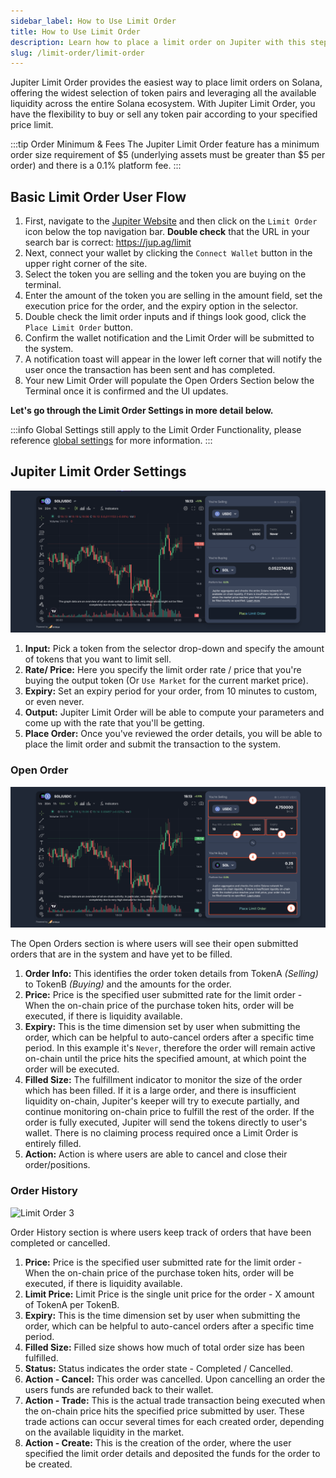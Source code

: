 ```yaml
---
sidebar_label: How to Use Limit Order
title: How to Use Limit Order
description: Learn how to place a limit order on Jupiter with this step-by-step guide
slug: /limit-order/limit-order
---
```


<head>
    <title>Limit Orders on Jupiter: Basic User Flow | Jupiter Station</title>
    <meta name="twitter:card" content="summary" />
</head>

Jupiter Limit Order provides the easiest way to place limit orders on Solana, offering the widest selection of token pairs and leveraging all the available liquidity across the entire Solana ecosystem. With Jupiter Limit Order, you have the flexibility to buy or sell any token pair according to your specified price limit.

:::tip Order Minimum & Fees
The Jupiter Limit Order feature has a minimum order size requirement of $5 (underlying assets must be greater than $5 per order) and there is a 0.1% platform fee.
:::

## Basic Limit Order User Flow

1. First, navigate to the [Jupiter Website](https://jup.ag/) and then click on the `Limit Order` icon below the top navigation bar. **Double check** that the URL in your search bar is correct: https://jup.ag/limit
2. Next, connect your wallet by clicking the `Connect Wallet` button in the upper right corner of the site.
3. Select the token you are selling and the token you are buying on the terminal.
4. Enter the amount of the token you are selling in the amount field, set the execution price for the order, and the expiry option in the selector. 
5. Double check the limit order inputs and if things look good, click the `Place Limit Order` button.
6. Confirm the wallet notification and the Limit Order will be submitted to the system. 
7. A notification toast will appear in the lower left corner that will notify the user once the transaction has been sent and has completed.
8. Your new Limit Order will populate the Open Orders Section below the Terminal once it is confirmed and the UI updates.

**Let's go through the Limit Order Settings in more detail below.**

:::info
Global Settings still apply to the Limit Order Functionality, please reference [global settings](https://station.jup.ag/guides/jupiter-swap/swap#global-settings) for more information.
:::

## Jupiter Limit Order Settings

![Limit Order 2](../../img/limit-order/limit-order-1.png)

1. **Input:** Pick a token from the selector drop-down and specify the amount of tokens that you want to limit sell.
2. **Rate/ Price:** Here you specify the limit order rate / price that you're buying the output token (Or `Use Market` for the current market price).
3. **Expiry:** Set an expiry period for your order, from 10 minutes to custom, or even never.
4. **Output:** Jupiter Limit Order will be able to compute your parameters and come up with the rate that you'll be getting.
5. **Place Order:** Once you've reviewed the order details, you will be able to place the limit order and submit the transaction to the system.

### Open Order

![Limit Order 4](../../img/limit-order/limit-order-2.png)

The Open Orders section is where users will see their open submitted orders that are in the system and have yet to be filled.

1. **Order Info:** This identifies the order token details from TokenA _(Selling)_ to TokenB _(Buying)_ and the amounts for the order.
2. **Price:** Price is the specified user submitted rate for the limit order - When the on-chain price of the purchase token hits, order will be executed, if there is liquidity available.
3. **Expiry:** This is the time dimension set by user when submitting the order, which can be helpful to auto-cancel orders after a specific time period. In this example it's `Never`, therefore the order will remain active on-chain until the price hits the specified amount, at which point the order will be executed.
4. **Filled Size:** The fulfillment indicator to monitor the size of the order which has been filled. If it is a large order, and there is insufficient liquidity on-chain, Jupiter's keeper will try to execute partially, and continue monitoring on-chain price to fulfill the rest of the order. If the order is fully executed, Jupiter will send the tokens directly to user's wallet. There is no claiming process required once a Limit Order is entirely filled.
5. **Action:** Action is where users are able to cancel and close their order/positions.

### Order History

![Limit Order 3](../../img/limit-order/limit-order-3.png)

Order History section is where users keep track of orders that have been completed or cancelled.

1. **Price:** Price is the specified user submitted rate for the limit order - When the on-chain price of the purchase token hits, order will be executed, if there is liquidity available.
2. **Limit Price:** Limit Price is the single unit price for the order - X amount of TokenA per TokenB.
3. **Expiry:** This is the time dimension set by user when submitting the order, which can be helpful to auto-cancel orders after a specific time period. 
4. **Filled Size:** Filled size shows how much of total order size has been fulfilled.
5. **Status:** Status indicates the order state - Completed / Cancelled.
6. **Action - Cancel:** This order was cancelled. Upon cancelling an order the users funds are refunded back to their wallet.
7. **Action - Trade:** This is the actual trade transaction being executed when the on-chain price hits the specified price submitted by user. These trade actions can occur several times for each created order, depending on the available liquidity in the market.
8. **Action - Create:** This is the creation of the order, where the user specified the limit order details and deposited the funds for the order to be created.

